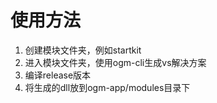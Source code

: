 # 使用方法

1. 创建模块文件夹，例如startkit
2. 进入模块文件夹，使用ogm-cli生成vs解决方案
3. 编译release版本
4. 将生成的dll放到ogm-app/modules目录下
